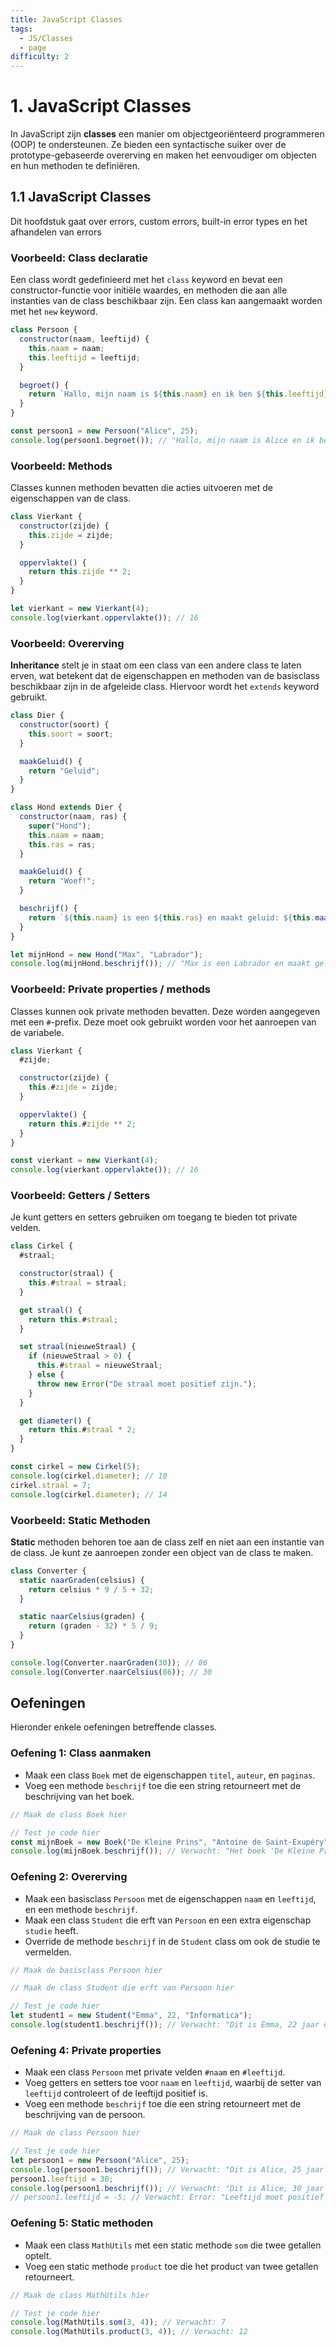 ```yaml
---
title: JavaScript Classes
tags:
  - JS/Classes
  - page
difficulty: 2
---
```


# 1. JavaScript Classes
In JavaScript zijn **classes** een manier om objectgeoriënteerd programmeren (OOP) te ondersteunen. Ze bieden een syntactische suiker over de prototype-gebaseerde overerving en maken het eenvoudiger om objecten en hun methoden te definiëren.

## 1.1 JavaScript Classes
Dit hoofdstuk gaat over errors, custom errors, built-in error types en het afhandelen van errors

### Voorbeeld: Class declaratie
Een class wordt gedefinieerd met het `class` keyword en bevat een constructor-functie voor initiële waardes, en methoden die aan alle instanties van de class beschikbaar zijn. Een class kan aangemaakt worden met het `new` keyword.

```javascript
class Persoon {
  constructor(naam, leeftijd) {
    this.naam = naam;
    this.leeftijd = leeftijd;
  }

  begroet() {
    return `Hallo, mijn naam is ${this.naam} en ik ben ${this.leeftijd} jaar oud.`;
  }
}

const persoon1 = new Persoon("Alice", 25);
console.log(persoon1.begroet()); // "Hallo, mijn naam is Alice en ik ben 25 jaar oud."
```

### Voorbeeld: Methods
Classes kunnen methoden bevatten die acties uitvoeren met de eigenschappen van de class.

```javascript
class Vierkant {
  constructor(zijde) {
    this.zijde = zijde;
  }

  oppervlakte() {
    return this.zijde ** 2;
  }
}

let vierkant = new Vierkant(4);
console.log(vierkant.oppervlakte()); // 16
```

### Voorbeeld: Overerving
**Inheritance** stelt je in staat om een class van een andere class te laten erven, wat betekent dat de eigenschappen en methoden van de basisclass beschikbaar zijn in de afgeleide class. Hiervoor wordt het `extends` keyword gebruikt.

```javascript
class Dier {
  constructor(soort) {
    this.soort = soort;
  }

  maakGeluid() {
    return "Geluid";
  }
}

class Hond extends Dier {
  constructor(naam, ras) {
    super("Hond");
    this.naam = naam;
    this.ras = ras;
  }

  maakGeluid() {
    return "Woef!";
  }

  beschrijf() {
    return `${this.naam} is een ${this.ras} en maakt geluid: ${this.maakGeluid()}}`;
  }
}

let mijnHond = new Hond("Max", "Labrador");
console.log(mijnHond.beschrijf()); // "Max is een Labrador en maakt geluid: Woef!"
```

### Voorbeeld: Private properties / methods
Classes kunnen ook private methoden bevatten. Deze worden aangegeven met een `#`-prefix. Deze moet ook gebruikt worden voor het aanroepen van de variabele.

```javascript
class Vierkant {
  #zijde;

  constructor(zijde) {
    this.#zijde = zijde;
  }

  oppervlakte() {
    return this.#zijde ** 2;
  }
}

const vierkant = new Vierkant(4);
console.log(vierkant.oppervlakte()); // 16
```

### Voorbeeld: Getters / Setters
Je kunt getters en setters gebruiken om toegang te bieden tot private velden.

```javascript
class Cirkel {
  #straal;

  constructor(straal) {
    this.#straal = straal;
  }

  get straal() {
    return this.#straal;
  }

  set straal(nieuweStraal) {
    if (nieuweStraal > 0) {
      this.#straal = nieuweStraal;
    } else {
      throw new Error("De straal moet positief zijn.");
    }
  }

  get diameter() {
    return this.#straal * 2;
  }
}

const cirkel = new Cirkel(5);
console.log(cirkel.diameter); // 10
cirkel.straal = 7;
console.log(cirkel.diameter); // 14
```

### Voorbeeld: Static Methoden
**Static** methoden behoren toe aan de class zelf en niet aan een instantie van de class. Je kunt ze aanroepen zonder een object van de class te maken.

```javascript
class Converter {
  static naarGraden(celsius) {
    return celsius * 9 / 5 + 32;
  }

  static naarCelsius(graden) {
    return (graden - 32) * 5 / 9;
  }
}

console.log(Converter.naarGraden(30)); // 86
console.log(Converter.naarCelsius(86)); // 30
```

## Oefeningen
Hieronder enkele oefeningen betreffende classes.

### Oefening 1: Class aanmaken
- Maak een class `Boek` met de eigenschappen `titel`, `auteur`, en `paginas`. 
- Voeg een methode `beschrijf` toe die een string retourneert met de beschrijving van het boek.

```javascript runner
// Maak de class Boek hier

// Test je code hier
const mijnBoek = new Boek("De Kleine Prins", "Antoine de Saint-Exupéry", 96);
console.log(mijnBoek.beschrijf()); // Verwacht: "Het boek 'De Kleine Prins' is geschreven door Antoine en heeft 96 pagina's."
```

### Oefening 2: Overerving
- Maak een basisclass `Persoon` met de eigenschappen `naam` en `leeftijd`, en een methode `beschrijf`.
- Maak een class `Student` die erft van `Persoon` en een extra eigenschap `studie` heeft. 
- Override de methode `beschrijf` in de `Student` class om ook de studie te vermelden.

```javascript runner
// Maak de basisclass Persoon hier

// Maak de class Student die erft van Persoon hier

// Test je code hier
let student1 = new Student("Emma", 22, "Informatica");
console.log(student1.beschrijf()); // Verwacht: "Dit is Emma, 22 jaar oud. Zij/hij studeert Informatica."
```

### Oefening 4: Private properties
- Maak een class `Persoon` met private velden `#naam` en `#leeftijd`. 
- Voeg getters en setters toe voor `naam` en `leeftijd`, waarbij de setter van `leeftijd` controleert of de leeftijd positief is. 
- Voeg een methode `beschrijf` toe die een string retourneert met de beschrijving van de persoon.

```javascript runner
// Maak de class Persoon hier

// Test je code hier
let persoon1 = new Persoon("Alice", 25);
console.log(persoon1.beschrijf()); // Verwacht: "Dit is Alice, 25 jaar oud."
persoon1.leeftijd = 30;
console.log(persoon1.beschrijf()); // Verwacht: "Dit is Alice, 30 jaar oud."
// persoon1.leeftijd = -5; // Verwacht: Error: "Leeftijd moet positief zijn."

```

### Oefening 5: Static methoden
- Maak een class `MathUtils` met een static methode `som` die twee getallen optelt. 
- Voeg een static methode `product` toe die het product van twee getallen retourneert.

```javascript runner
// Maak de class MathUtils hier

// Test je code hier
console.log(MathUtils.som(3, 4)); // Verwacht: 7
console.log(MathUtils.product(3, 4)); // Verwacht: 12

```


